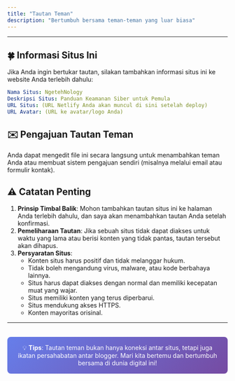 ```yaml
---
title: "Tautan Teman"
description: "Bertumbuh bersama teman-teman yang luar biasa"
---
```


---

## 🍀 Informasi Situs Ini

Jika Anda ingin bertukar tautan, silakan tambahkan informasi situs ini ke website Anda terlebih dahulu:

```yaml
Nama Situs: NgetehNology
Deskripsi Situs: Panduan Keamanan Siber untuk Pemula
URL Situs: (URL Netlify Anda akan muncul di sini setelah deploy)
URL Avatar: (URL ke avatar/logo Anda)

```

## ✉️ Pengajuan Tautan Teman

Anda dapat mengedit file ini secara langsung untuk menambahkan teman Anda atau membuat sistem pengajuan sendiri (misalnya melalui email atau formulir kontak).


## ⚠️ Catatan Penting

1.  **Prinsip Timbal Balik**: Mohon tambahkan tautan situs ini ke halaman Anda terlebih dahulu, dan saya akan menambahkan tautan Anda setelah konfirmasi.
2.  **Pemeliharaan Tautan**: Jika sebuah situs tidak dapat diakses untuk waktu yang lama atau berisi konten yang tidak pantas, tautan tersebut akan dihapus.
3.  **Persyaratan Situs**:
    *   Konten situs harus positif dan tidak melanggar hukum.
    *   Tidak boleh mengandung virus, malware, atau kode berbahaya lainnya.
    *   Situs harus dapat diakses dengan normal dan memiliki kecepatan muat yang wajar.
    *   Situs memiliki konten yang terus diperbarui.
    *   Situs mendukung akses HTTPS.
    *   Konten mayoritas orisinal.
---

<div class="tips">
💡 <strong>Tips</strong>: Tautan teman bukan hanya koneksi antar situs, tetapi juga ikatan persahabatan antar blogger. Mari kita bertemu dan bertumbuh bersama di dunia digital ini!
</div>

<style>
.tips {
  background: linear-gradient(135deg, #667eea 0%, #764ba2 100%);
  color: white;
  padding: 1rem;
  border-radius: 8px;
  margin: 2rem 0;
  text-align: center;
}

.friends-grid {
  display: grid;
  grid-template-columns: repeat(auto-fill, minmax(300px, 1fr));
  gap: 1rem;
  margin: 2rem 0;
}
</style>

